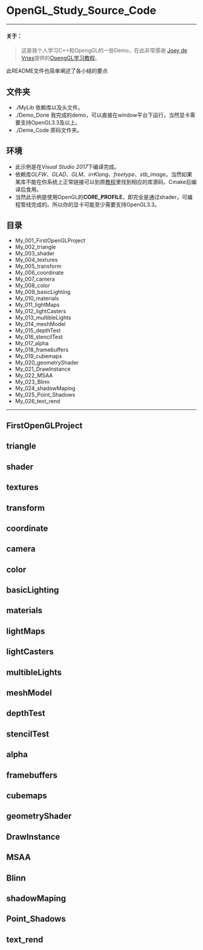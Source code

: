 # OpenGL_Study_Source_Code

***
#### 关于： ####
> 这是我个人学习C++和OpengGL的一些Demo，在此非常感谢 [Joey de Vries](https://joeydevries.com/#home)提供的[OpengGL学习教程](https://learnopengl.com/)。

此README文件也简单阐述了各小结的要点

## 文件夹 ##
* ./MyLib 依赖库以及头文件。
* ./Demo_Done 我完成的demo，可以直接在window平台下运行，当然显卡需要支持OpenGL3.3及以上。
* ./Deme_Code 原码文件夹。

## 环境 ##
* 此示例是在*Visual Studio 2017*下编译完成。
* 依赖库*GLFW*、*GLAD*、*GLM*、*irrKlang*、*freetype*、*stb_image*。当然如果某库不能在你系统上正常链接可以到原[教程](https://learnopengl.com/)里找到相应的库源码，Cmake后编译后食用。
* 当然此示例是使用OpenGL的**CORE_PROFILE**，即完全是通过shader，可编程管线完成的。所以你的显卡可能至少需要支持OpenGL3.3。

## 目录 ##
* My_001_FirstOpenGLProject
* My_002_triangle
* My_003_shader
* My_004_textures
* My_005_transform
* My_006_coordinate
* My_007_camera
* My_008_color
* My_009_basicLighting
* My_010_materials
* My_011_lightMaps
* My_012_lightCasters
* My_013_multibleLights
* My_014_meshModel
* My_015_depthTest
* My_016_stencilTest
* My_017_alpha
* My_018_framebuffers
* My_019_cubemaps
* My_020_geometryShader
* My_021_DrawInstance
* My_022_MSAA
* My_023_Blinn
* My_024_shadowMaping
* My_025_Point_Shadows
* My_026_text_rend

***
## FirstOpenGLProject
## triangle
## shader
## textures
## transform
## coordinate
## camera
## color
## basicLighting
## materials
## lightMaps
## lightCasters
## multibleLights
## meshModel
## depthTest
## stencilTest
## alpha
## framebuffers
## cubemaps
## geometryShader
## DrawInstance
## MSAA
## Blinn
## shadowMaping
## Point_Shadows
## text_rend


